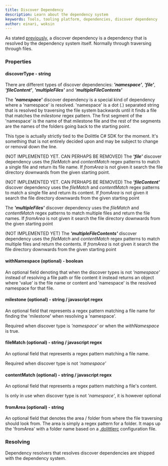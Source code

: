 ```yaml
---
title: Discover Dependency
description: Learn about the dependency system
keywords: Tools, tooling platform, dependencies, discover dependency
author: einari, woksin
---
```


As stated [previously](..), a discover dependency is a dependency that is resolved by the dependency system itself. Normally through traversing through files.


### Properties

#### discoverType - string
There are different types of discover dependencies: ***'namespace'***, ***'file'***, ***'fileContent'***, ***'multipleFiles'*** and ***'multipleFileContents'***

The ***'namespace'*** discover dependency is a special kind of dependency where a 'namespace' is resolved. 'namespace' is a dot (.) separated string that is resolved by traversing the file system backwards until it finds a file that matches the *milestone* regex pattern. 
The first segment of the 'namespace' is the name of that milestone file and the rest of the segments are the names of the folders going back to the starting point.

This type is actually strictly tied to the Dolittle C# SDK for the moment. It's something that is not entirely decided upon and may be subject to change or removal down the line.

(NOT IMPLEMENTED YET. CAN PERHAPS BE REMOVED) The ***'file'*** discover dependency uses the *fileMatch* and *contentMatch* regex patterns to match a single file and return its file name. If *fromArea* is not given it search the file directory downwards from the given starting point.

(NOT IMPLEMENTED YET. CAN PERHAPS BE REMOVED) The ***'fileContent'*** discover dependency uses the *fileMatch* and *contentMatch* regex patterns to match a single file and return its content. If *fromArea* is not given it search the file directory downwards from the given starting point

The ***'multipleFiles'*** discover dependency uses the *fileMatch* and *contentMatch* regex patterns to match multiple files and return the file names. If *fromArea* is not given it search the file directory downwards from the given starting point

(NOT IMPLEMENTED YET) The ***'multipleFileContents'*** discover dependency uses the *fileMatch* and *contentMatch* regex patterns to match multiple files and return the contents. If *fromArea* is not given it search the file directory downwards from the given starting point

#### withNamespace (optional) - boolean
An optional field denoting that when the discover types is not *'namespace'* instead of resolving a file path or file content it instead returns an object where 'value' is the file name or content and 'namespace' is the resolved namespace for that file.

#### milestone (optional) - string / javascript regex
An optional field that represents a regex pattern matching a file name for finding the 'milestone' when resolving a 'namespace'. 

Required when discover type is *'namespace'* or when the *withNamespace* is true.

#### fileMatch (optional) - string / javascript regex
An optional field that represents a regex pattern matching a file name.

Required when discover type is not *'namespace'*

#### contentMatch (optional) - string / javascript regex
An optional field that represents a regex pattern matching a file's content.

Is only in use when discover type is not *'namespace'*, it is however optional

#### fromArea (optional) - string
An optional field that denotes the area / folder from where the file traversing should look from. The area is simply a regex pattern for a folder. It maps up the 'fromArea' with a folder name based on a [.dolittlerc](../../configurations/dolittlerc) configuration file.

### Resolving
Dependency resolvers that resolves discover dependencies are shipped with the dependency system.